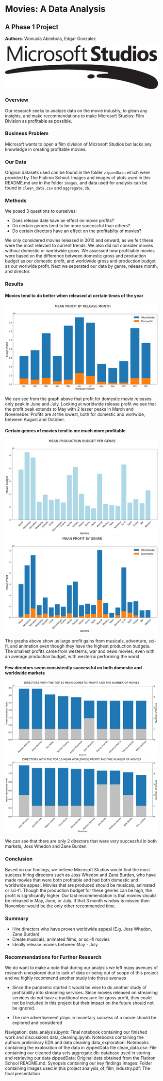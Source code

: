 # Movies: A Data Analysis

## A Phase 1 Project

**Authors**: Wonuola Abimbola, Edgar Gonzalez

![img](./images/Microsoft_Studios_Logo.png)


### Overview

Our research seeks to analyze data on the movie industry, to glean any insights, and make recommendations to make Microsoft Studios: Film Division as profitable as possible.

### Business Problem

Microsoft wants to open a film division of Microsoft Studios but lacks any knowledge in creating profitable movies. 


### Our Data 

Original datasets used can be found in the folder `zippedData` which were provided by The Flatiron School.
Images and images of plots used in this README.md are in the folder `images`, and data used for analysis can be found in `clean_data.csv` and `aggregate.db`.


### Methods

We posed 3 questions to ourselves:

 - Does release date have an effect on movie profits?
 - Do certain genres tend to be more successful than others?
 - Do certain directors have an effect on the profitabilty of movies?

We only considered movies released in 2010 and onward, as we felt these were the most relevant to current trends. We also did not consider movies without domestic or worldwide gross. We assessed how profitiable movies were based on the difference between domestic gross and production budget as our domestic profit, and worldwide gross and production budget as our worlwide profit. Next we seperated our data by genre, release month, and director.

### Results
#### Movies tend to do better when released at certain times of the year
![img](./images/mean_profit_by_month.png)

We can see from the graph above that profit for domestic movie releases only peak in June and July. 
Looking at worldwide release profit we see that the profit peak extends to May with 2 lesser peaks in March and Novemeber. Profits are at the lowest, both for domestic and worlwide, between August and October.

#### Certain genres of movies tend to me much more profitable
![img](./images/mean_production_budget_by_genre.png)
![img](./images/mean_profit_by_genre.png)

The graphs above show us large profit gains from musicals, adventure, sci-fi, and animation even though they have the highest production budgets. The smallest profits came from westerns, war and news movies, even with an average production budget, with westerns performing the worst.

#### Few directors seem consistently successful on both domestic and worldwide markets
![img](./images/director_mean_dom_prof_num_of_movies.png)
![img](./images/director_mean_world_prof_num_of_movies.png)

We can see that there are only 2 directors that were very successful in both markets, Joss Whedon and Zane Burden

### Conclusion

Based on our findings, we believe Microsoft Studios would find the most success hiring directors such as Joss Whedon and Zane Burden, who have made movies that were both profitable and had both domestic and worldwide appeal. 
Movies that are produced should be musicals, animated or sci-fi. Though the production budget for these genres can be high, the profit is significantly higher. 
Our last recommendation is that movies should be released in May, June, or July. If that 3 month window is missed then November would be the only other recommended time.

### Summary

 - Hire directors who have proven worldwide appeal (E.g. Joss Whedon, Zane Burden)
 - Create musicals, animated films, or sci-fi movies
 - Ideally release movies between May - July

### Recommendations for Further Research

We do want to make a note that during our analysis we left many avenues of research unexplored due to lack of data or being out of scope of this project and we highly recommend another study into those avenues

 - Since the pandemic started it would be wise to do another study of profitability into streaming services. Since movies released on streaming services do not have a traditional measure for gross profit, they could not be included in this project but their impact on the future should not be ignored.

 - The role advertisement plays in monetary success of a movie should be explored and considered

Navigation:
data_analysis.ipynb: Final notebook containing our finished work and discussions
data_cleaning.ipynb: Notebooks containing the authors preliminary EDA and data cleaning
data_exploration: Notebooks containing the exploration of the data in zippedData file
clean_data.csv: File containing our cleaned data sets
aggregate.db: database used in storing and retrieving our data 
zippedData: Original data obtained from the Flatiron School
README.md: Synopsis containing our key findings
Images: Folder containing images used in this project
analysis_of_film_industry.pdf: The final presentation





